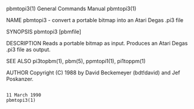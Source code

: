 pbmtopi3(1)                                                                              General Commands Manual                                                                              pbmtopi3(1)

NAME
       pbmtopi3 - convert a portable bitmap into an Atari Degas .pi3 file

SYNOPSIS
       pbmtopi3 [pbmfile]

DESCRIPTION
       Reads a portable bitmap as input.  Produces an Atari Degas .pi3 file as output.

SEE ALSO
       pi3topbm(1), pbm(5), ppmtopi1(1), pi1toppm(1)

AUTHOR
       Copyright (C) 1988 by David Beckemeyer (bdt!david) and Jef Poskanzer.

                                                                                              11 March 1990                                                                                   pbmtopi3(1)
